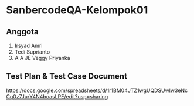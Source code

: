 # SanbercodeQA-Kelompok01

## Anggota
1. Irsyad Amri
2. Tedi Suprianto
3. A A JE Veggy Priyanka

## Test Plan & Test Case Document
https://docs.google.com/spreadsheets/d/1r1BM04JTZ1wgUQDSUwlw3eNcCq0z7JurY4N4boasLPE/edit?usp=sharing
